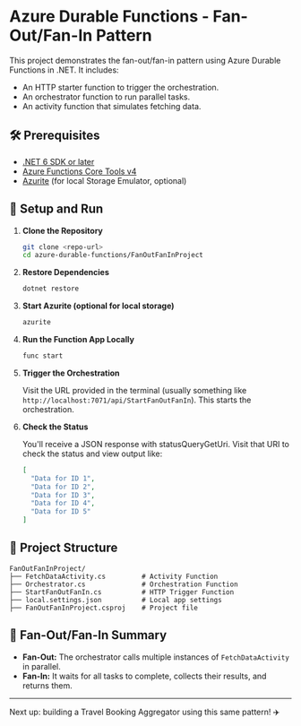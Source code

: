 # Azure Durable Functions - Fan-Out/Fan-In Pattern

This project demonstrates the fan-out/fan-in pattern using Azure Durable Functions in .NET. It includes:
- An HTTP starter function to trigger the orchestration.
- An orchestrator function to run parallel tasks.
- An activity function that simulates fetching data.

## 🛠 Prerequisites

- [.NET 6 SDK or later](https://dotnet.microsoft.com/download)
- [Azure Functions Core Tools v4](https://learn.microsoft.com/en-us/azure/azure-functions/functions-run-local)
- [Azurite](https://learn.microsoft.com/en-us/azure/storage/common/storage-use-azurite) (for local Storage Emulator, optional)

## 🚀 Setup and Run

1. **Clone the Repository**
   ```bash
   git clone <repo-url>
   cd azure-durable-functions/FanOutFanInProject
   ```

2. **Restore Dependencies**
   ```bash
   dotnet restore
   ```

3. **Start Azurite (optional for local storage)**
   ```bash
   azurite
   ```

4. **Run the Function App Locally**
   ```bash
   func start
   ```

5. **Trigger the Orchestration**
   
   Visit the URL provided in the terminal (usually something like `http://localhost:7071/api/StartFanOutFanIn`). This starts the orchestration.

6. **Check the Status**

   You'll receive a JSON response with statusQueryGetUri. Visit that URI to check the status and view output like:
   ```json
   [
     "Data for ID 1",
     "Data for ID 2",
     "Data for ID 3",
     "Data for ID 4",
     "Data for ID 5"
   ]
   ```

## 📂 Project Structure

```
FanOutFanInProject/
├── FetchDataActivity.cs         # Activity Function
├── Orchestrator.cs              # Orchestration Function
├── StartFanOutFanIn.cs          # HTTP Trigger Function
├── local.settings.json          # Local app settings
├── FanOutFanInProject.csproj    # Project file
```

## 🧠 Fan-Out/Fan-In Summary
- **Fan-Out:** The orchestrator calls multiple instances of `FetchDataActivity` in parallel.
- **Fan-In:** It waits for all tasks to complete, collects their results, and returns them.

---

Next up: building a Travel Booking Aggregator using this same pattern! ✈️

